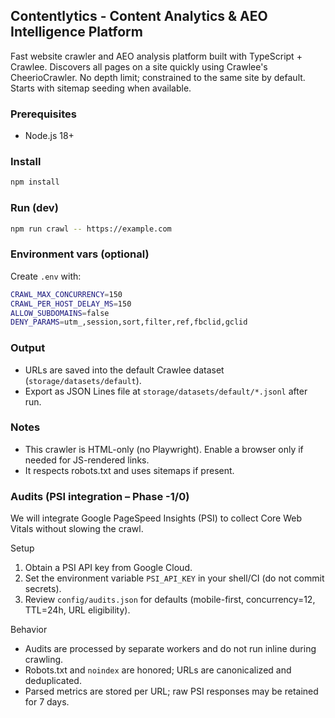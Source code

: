 ## Contentlytics - Content Analytics & AEO Intelligence Platform

Fast website crawler and AEO analysis platform built with TypeScript + Crawlee. Discovers all pages on a site quickly using Crawlee's CheerioCrawler. No depth limit; constrained to the same site by default. Starts with sitemap seeding when available.

### Prerequisites
- Node.js 18+

### Install
```bash
npm install
```

### Run (dev)
```bash
npm run crawl -- https://example.com
```

### Environment vars (optional)
Create `.env` with:
```bash
CRAWL_MAX_CONCURRENCY=150
CRAWL_PER_HOST_DELAY_MS=150
ALLOW_SUBDOMAINS=false
DENY_PARAMS=utm_,session,sort,filter,ref,fbclid,gclid
```

### Output
- URLs are saved into the default Crawlee dataset (`storage/datasets/default`).
- Export as JSON Lines file at `storage/datasets/default/*.jsonl` after run.

### Notes
- This crawler is HTML-only (no Playwright). Enable a browser only if needed for JS-rendered links.
- It respects robots.txt and uses sitemaps if present.

### Audits (PSI integration – Phase -1/0)

We will integrate Google PageSpeed Insights (PSI) to collect Core Web Vitals without slowing the crawl.

Setup

1. Obtain a PSI API key from Google Cloud.
2. Set the environment variable `PSI_API_KEY` in your shell/CI (do not commit secrets).
3. Review `config/audits.json` for defaults (mobile-first, concurrency=12, TTL=24h, URL eligibility).

Behavior

- Audits are processed by separate workers and do not run inline during crawling.
- Robots.txt and `noindex` are honored; URLs are canonicalized and deduplicated.
- Parsed metrics are stored per URL; raw PSI responses may be retained for 7 days.



